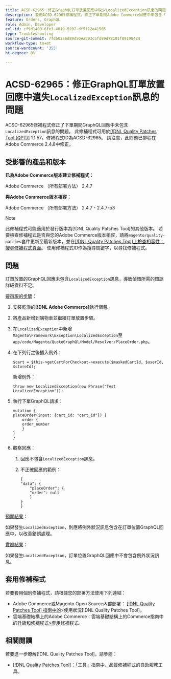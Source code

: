 ```yaml
---
title: ACSD-62965：修正GraphQL訂單放置回應中缺少LocalizedException訊息的問題
description: 套用ACSD-62965修補程式，修正下單期間Adobe Commerce回應中未包含「LocalizedException」訊息的GraphQL問題。
feature: Orders, GraphQL
role: Admin, Developer
exl-id: cf9d1409-6fe3-4019-9207-df5f12a41505
type: Troubleshooting
source-git-commit: 7fdb02a6d89d50ea593c5fd99d78101f89198424
workflow-type: tm+mt
source-wordcount: '355'
ht-degree: 0%

---
```


# ACSD-62965：修正GraphQL訂單放置回應中遺失`LocalizedException`訊息的問題

ACSD-62965修補程式修正了下單期間GraphQL回應中未包含`LocalizedException`訊息的問題。 此修補程式可用於[[!DNL Quality Patches Tool (QPT)]](/help/tools/quality-patches-tool/quality-patches-tool-to-self-serve-quality-patches.md) 1.1.57。修補程式ID為ACSD-62965。 請注意，此問題已排程在Adobe Commerce 2.4.8中修正。

## 受影響的產品和版本

**已為Adobe Commerce版本建立修補程式：**

Adobe Commerce （所有部署方法） 2.4.7

**與Adobe Commerce版本相容：**

Adobe Commerce （所有部署方法） 2.4.7 - 2.4.7-p3

>[!NOTE]
>
>此修補程式可能適用於發行版本為[!DNL Quality Patches Tool]的其他版本。 若要檢查修補程式是否與您的Adobe Commerce版本相容，請將`magento/quality-patches`套件更新至最新版本，並在[[!DNL Quality Patches Tool]上檢查相容性：搜尋修補程式頁面](https://experienceleague.adobe.com/tools/commerce-quality-patches/index.html)。 使用修補程式ID作為搜尋關鍵字，以尋找修補程式。

## 問題

訂單放置的GraphQL回應未包含`LocalizedException`訊息，導致偵錯所需的錯誤詳細資料不足。

<u>要再現的步驟</u>：

1. 安裝乾淨的&#x200B;**[!DNL Adobe Commerce]**&#x200B;執行個體。
1. 將產品新增到購物車並繼續訂單放置步驟。
1. 在`LocalizedException`中新增`Magento\Framework\Exception\LocalizedException`至`app/code/Magento/QuoteGraphQl/Model/Resolver/PlaceOrder.php`。
1. 在下列行之後插入例外：

   ```
   $cart = $this->getCartForCheckout->execute($maskedCartId, $userId, $storeId);
   ```

   新增例外：

   ```
   throw new LocalizedException(new Phrase("Test LocalizedException"));
   ```

1. 執行下單GraphQL請求：

   ```
   mutation {
   placeOrder(input: {cart_id: "cart_id"}) {
       order {
       order_number
       }
   }
   }
   ```

1. 觀察回應：
   1. 回應不包含`LocalizedException`訊息。
   1. 不正確回應的範例：

      ```
      {
      "data": {
          "placeOrder": {
          "order": null
          }
      }
      }
      ```

<u>預期結果</u>：

如果發生`LocalizedException`，則應將例外狀況訊息包含在訂單位置GraphQL回應中，以改善錯誤處理。

<u>實際結果</u>：

如果發生`LocalizedException`，訂單位置GraphQL回應中不會包含例外狀況訊息。

## 套用修補程式

若要套用個別修補程式，請根據您的部署方法使用下列連結：

* Adobe Commerce或Magento Open Source內部部署： [[!DNL Quality Patches Tool] 指南中的](/help/tools/quality-patches-tool/usage.md)>使用狀況[!DNL Quality Patches Tool]。
* 雲端基礎結構上的Adobe Commerce：雲端基礎結構上的Commerce指南中的[升級和修補程式>套用修補程式](https://experienceleague.adobe.com/docs/commerce-cloud-service/user-guide/develop/upgrade/apply-patches.html)。

## 相關閱讀

若要進一步瞭解[!DNL Quality Patches Tool]，請參閱：

* [[!DNL Quality Patches Tool]：「工具」指南中，品質修補程式](/help/tools/quality-patches-tool/quality-patches-tool-to-self-serve-quality-patches.md)的自助服務工具。
